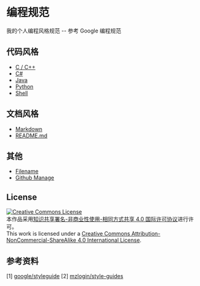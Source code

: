 # 编程规范

我的个人编程风格规范 -- 参考 Google 编程规范

## 代码风格

* [C / C++](code-style/c-cpp-style-guide.md)
* [C#](code-style/c-sharp-style-guide.md)
* [Java](code-style/java-style-guide.md)
* [Python](code-style/python-style-guide.md)
* [Shell](code-style/shell-style-guide.md)

## 文档风格

* [Markdown](docs-style/markdown-style-guide.md)
* [README.md](docs-style/readme-markdown-style-guide.md)

## 其他

* [Filename](other-style/filename.md)
* [Github Manage](other-style/github-manage.md)

## License

<a rel="license" href="http://creativecommons.org/licenses/by-nc-sa/4.0/"><img alt="Creative Commons License" style="border-width:0" src="https://i.creativecommons.org/l/by-nc-sa/4.0/88x31.png" /></a><br />
本作品采用<a rel="license" href="http://creativecommons.org/licenses/by-nc-sa/4.0/">知识共享署名-非商业性使用-相同方式共享 4.0 国际许可协议</a>进行许可。<br />
This work is licensed under a <a rel="license" href="http://creativecommons.org/licenses/by-nc-sa/4.0/">Creative Commons Attribution-NonCommercial-ShareAlike 4.0 International License</a>.

## 参考资料

[1] [google/styleguide](https://github.com/google/styleguide)
[2] [mzlogin/style-guides](https://github.com/mzlogin/style-guides)